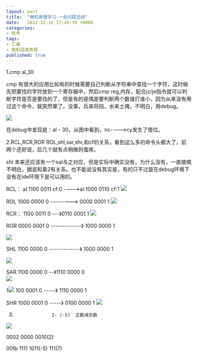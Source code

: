 ```yaml
---
layout: post
title:  "微机原理学习-一些问题总结"
date:   2012-12-16 17:45:39 +0800
categories: 
- 技术
tags:
- 汇编
- 微机组成原理
published: true
---
```


1.cmp al,30

cmp 有很大的应用比如有的时候需要自己判断从字符串中查找一个字符，这时候先把要找的字符放到一个寄存器中，然后cmp reg,内存，配合jz/je指令就可以判断字符是否是要找的了，但是有的是偶是要判断两个数谁打谁小，因为从来没有用过这个命令，就突然晕了。没事，兵来将挡，水来土掩，不明白，用debug。

![](/assets/asm-0.jpg)

在debug中发现是：al - 30，从图中看到，nc---->cy发生了借位。



2.RCL,RCR,ROR ROL,shl,sar,shr,和cf的关系，看到这么多的命令头都大了，前两个还好说，后几个就有点稍微的蛋疼。


shl 本来还应该有一个sal与之对应，但是实际中确实没有，为什么没有，一直接搞不明白，据说和乘2有关系。也不能说没有其实是，有的只不过是在debug环境下没有在ide环境下是可以用的。


RCL：   al:1100 0011  cf:0 ---->al:1000 0110  cf:1 
![](/assets/asm-1.jpg)

ROL 1000 0000  0  ---------> 0000 0001 1
![](/assets/asm-2.jpg)


RCR： 1100 0011 0 ---》0110 0001 1
![](/assets/asm-3.jpg)



ROR  0000 0001 0 -------------》 1000 0000 1

![](/assets/asm-4.jpg)

SHL 1100 0000 0 -------------》 1000 0000 1

![](/assets/asm-5.jpg)

SAR 1100 0000 0 --》1110 0000 0     
![](/assets/asm-6.jpg)

1![](/assets/asm-7.jpg)
100 0001 0 -----》 1110 0000 1



SHR 1000 0001 0 -----》 0100 0000 1
![](/assets/asm-8.jpg)


3.                   2- (-5)  正数减负数

![](/assets/asm-9.jpg)

   0002  0000 0010(2)

   00fb   1111 1011(-5)  111(7)


